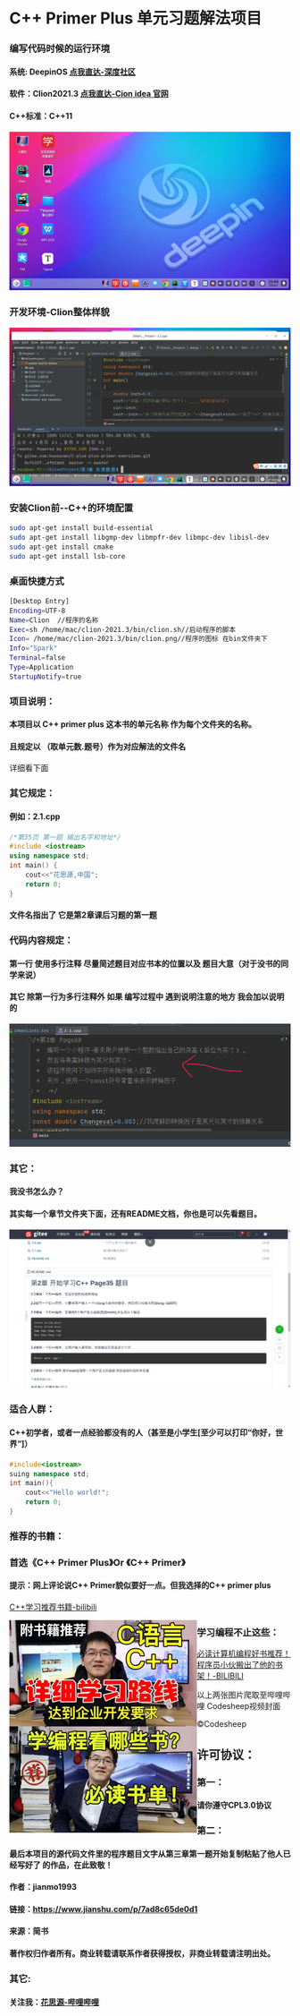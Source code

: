 

# C++ Primer Plus 单元习题解法项目

### 编写代码时候的运行环境

#### 系统: DeepinOS [点我直达-深度社区](deepin.org/zh/)

#### 软件：Clion2021.3 [点我直达-Cion idea 官网](https://www.jetbrains.com/clion/)

#### C++标准：C++11

#### ![如图](img/1.png)

### 开发环境-Clion整体样貌

![整体样貌](img/2.png)





### 安装Clion前--C++的环境配置

```bash
sudo apt-get install build-essential 
sudo apt-get install libgmp-dev libmpfr-dev libmpc-dev libisl-dev
sudo apt-get install cmake
sudo apt-get install lsb-core
```





### 桌面快捷方式

```bash
[Desktop Entry]
Encoding=UTF-8
Name=Clion  //程序的名称
Exec=sh /home/mac/clion-2021.3/bin/clion.sh//启动程序的脚本
Icon= /home/mac/clion-2021.3/bin/clion.png//程序的图标 在bin文件夹下
Info="Spark"
Terminal=false
Type=Application
StartupNotify=true

```



### 项目说明：

#### 本项目以 C++ primer  plus 这本书的单元名称 作为每个文件夹的名称。

#### 且规定以 （取单元数.题号）作为对应解法的文件名

详细看下面

### 其它规定：

#### 例如：2.1.cpp

```C++
/*第35页 第一题 输出名字和地址*/
#include <iostream>
using namespace std;
int main() {
    cout<<"花思源,中国";
    return 0;
}

```

#### 文件名指出了 它是第2章课后习题的第一题

### 代码内容规定：

#### 第一行 使用多行注释 尽量简述题目对应书本的位置以及  题目大意（对于没书的同学来说）

#### 其它 除第一行为多行注释外 如果 编写过程中 遇到说明注意的地方 我会加以说明的

![image-20220204195443963](img/3.png)



### 其它：

#### 我没书怎么办？

#### 其实每一个章节文件夹下面，还有README文档，你也是可以先看题目。

![image-20220204202636523](img/4.png)



### 适合人群：

#### C++初学者，或者一点经验都没有的人（甚至是小学生[至少可以打印“你好，世界“]）

```c++
#include<iostream>
suing namespace std;
int main(){
	cout<<"Hello world!";
	return 0;
}
```



### 推荐的书籍：

### 首选《C++ Primer Plus》Or 《C++ Primer》

#### 提示：网上评论说C++ Primer貌似要好一点。但我选择的C++ primer plus

[C++学习推荐书籍-bilibili](https://www.bilibili.com/video/BV1ob411m76i?from=search&seid=14312083914481170002&spm_id_from=333.337.0.0 )

<img src="img/1.webp" style="float:left;" />

### 学习编程不止这些：

[必读计算机编程好书推荐！程序员小伙搬出了他的书架！-BILIBILI](https://www.bilibili.com/video/BV1kJ411W7pi?from=search&seid=14312083914481170002&spm_id_from=333.337.0.0)

<img src="img/2.webp" style="float:left;" />

以上两张图片爬取至哔哩哔哩 Codesheep视频封面

©Codesheep



## 许可协议：

### 第一：

#### 请你遵守CPL3.0协议

### 第二：

#### 最后本项目的源代码文件里的程序题目文字从第三章第一题开始复制粘贴了他人已经写好了 的作品，在此致敬！

#### 作者：jianmo1993

#### 链接：https://www.jianshu.com/p/7ad8c65de0d1

#### 来源：简书

#### 著作权归作者所有。商业转载请联系作者获得授权，非商业转载请注明出处。



### 其它:

#### 关注我：[花思源-哔哩哔哩](https://space.bilibili.com/399313598?from=search&seid=14797274821064358925&spm_id_from=333.337.0.0)


